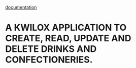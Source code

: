 [documentation](https://documenter.getpostman.com/view/)
# A KWILOX APPLICATION TO CREATE, READ, UPDATE AND DELETE DRINKS AND CONFECTIONERIES.